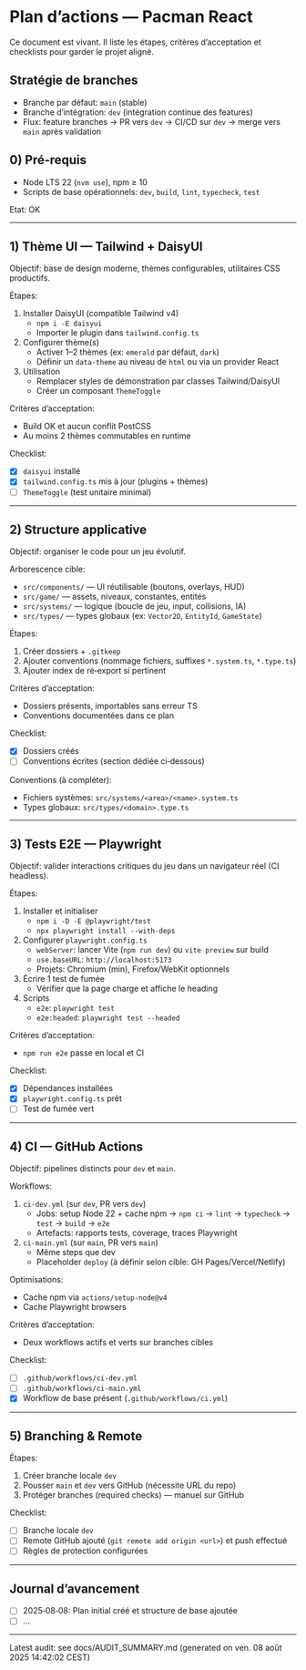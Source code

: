 # Plan d’actions — Pacman React

Ce document est vivant. Il liste les étapes, critères d’acceptation et checklists pour garder le projet aligné.

## Stratégie de branches

- Branche par défaut: `main` (stable)
- Branche d’intégration: `dev` (intégration continue des features)
- Flux: feature branches → PR vers `dev` → CI/CD sur `dev` → merge vers `main` après validation

## 0) Pré‑requis

- Node LTS 22 (`nvm use`), npm ≥ 10
- Scripts de base opérationnels: `dev`, `build`, `lint`, `typecheck`, `test`

Etat: OK

---

## 1) Thème UI — Tailwind + DaisyUI

Objectif: base de design moderne, thèmes configurables, utilitaires CSS productifs.

Étapes:

1. Installer DaisyUI (compatible Tailwind v4)
   - `npm i -E daisyui`
   - Importer le plugin dans `tailwind.config.ts`
2. Configurer thème(s)
   - Activer 1–2 thèmes (ex: `emerald` par défaut, `dark`)
   - Définir un `data-theme` au niveau de `html` ou via un provider React
3. Utilisation
   - Remplacer styles de démonstration par classes Tailwind/DaisyUI
   - Créer un composant `ThemeToggle`

Critères d’acceptation:

- Build OK et aucun conflit PostCSS
- Au moins 2 thèmes commutables en runtime

Checklist:

- [x] `daisyui` installé
- [x] `tailwind.config.ts` mis à jour (plugins + thèmes)
- [ ] `ThemeToggle` (test unitaire minimal)

---

## 2) Structure applicative

Objectif: organiser le code pour un jeu évolutif.

Arborescence cible:

- `src/components/` — UI réutilisable (boutons, overlays, HUD)
- `src/game/` — assets, niveaux, constantes, entités
- `src/systems/` — logique (boucle de jeu, input, collisions, IA)
- `src/types/` — types globaux (ex: `Vector2D`, `EntityId`, `GameState`)

Étapes:

1. Créer dossiers + `.gitkeep`
2. Ajouter conventions (nommage fichiers, suffixes `*.system.ts`, `*.type.ts`)
3. Ajouter index de ré‑export si pertinent

Critères d’acceptation:

- Dossiers présents, importables sans erreur TS
- Conventions documentées dans ce plan

Checklist:

- [x] Dossiers créés
- [ ] Conventions écrites (section dédiée ci‑dessous)

Conventions (à compléter):

- Fichiers systèmes: `src/systems/<area>/<name>.system.ts`
- Types globaux: `src/types/<domain>.type.ts`

---

## 3) Tests E2E — Playwright

Objectif: valider interactions critiques du jeu dans un navigateur réel (CI headless).

Étapes:

1. Installer et initialiser
   - `npm i -D -E @playwright/test`
   - `npx playwright install --with-deps`
2. Configurer `playwright.config.ts`
   - `webServer`: lancer Vite (`npm run dev`) ou `vite preview` sur build
   - `use.baseURL`: `http://localhost:5173`
   - Projets: Chromium (min), Firefox/WebKit optionnels
3. Écrire 1 test de fumée
   - Vérifier que la page charge et affiche le heading
4. Scripts
   - `e2e`: `playwright test`
   - `e2e:headed`: `playwright test --headed`

Critères d’acceptation:

- `npm run e2e` passe en local et CI

Checklist:

- [x] Dépendances installées
- [x] `playwright.config.ts` prêt
- [ ] Test de fumée vert

---

## 4) CI — GitHub Actions

Objectif: pipelines distincts pour `dev` et `main`.

Workflows:

1. `ci-dev.yml` (sur `dev`, PR vers `dev`)
   - Jobs: setup Node 22 + cache npm → `npm ci` → `lint` → `typecheck` → `test` → `build` → `e2e`
   - Artefacts: rapports tests, coverage, traces Playwright
2. `ci-main.yml` (sur `main`, PR vers `main`)
   - Même steps que dev
   - Placeholder `deploy` (à définir selon cible: GH Pages/Vercel/Netlify)

Optimisations:

- Cache npm via `actions/setup-node@v4`
- Cache Playwright browsers

Critères d’acceptation:

- Deux workflows actifs et verts sur branches cibles

Checklist:

- [ ] `.github/workflows/ci-dev.yml`
- [ ] `.github/workflows/ci-main.yml`
- [x] Workflow de base présent (`.github/workflows/ci.yml`)

---

## 5) Branching & Remote

Étapes:

1. Créer branche locale `dev`
2. Pousser `main` et `dev` vers GitHub (nécessite URL du repo)
3. Protéger branches (required checks) — manuel sur GitHub

Checklist:

- [ ] Branche locale `dev`
- [ ] Remote GitHub ajouté (`git remote add origin <url>`) et push effectué
- [ ] Règles de protection configurées

---

## Journal d’avancement

- [ ] 2025‑08‑08: Plan initial créé et structure de base ajoutée
- [ ] …

---

Latest audit: see docs/AUDIT_SUMMARY.md (generated on ven. 08 août 2025 14:42:02 CEST)
